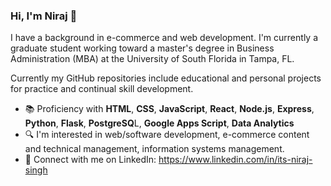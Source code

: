 ### Hi, I'm Niraj 👋

I have a background in e-commerce and web development. I'm currently a graduate student working toward a master's degree in Business Administration (MBA) at the University of South Florida in Tampa, FL.

Currently my GitHub repositories include educational and personal projects for practice and continual skill development.

- 📚 Proficiency with **HTML**, **CSS**, **JavaScript**, **React**, **Node.js**, **Express**, **Python**, **Flask**, **PostgreSQ**L, **Google Apps Script**, **Data Analytics**
- 🔍 I'm interested in web/software development, e-commerce content and technical management, information systems management.
- 🔗 Connect with me on LinkedIn: https://www.linkedin.com/in/its-niraj-singh
